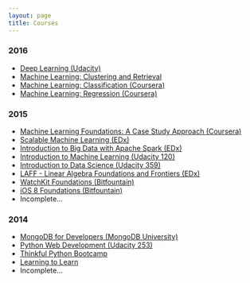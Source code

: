 ```yaml
---
layout: page
title: Courses
---
```


<h3>2016</h3>
<ul class="frontpage-list">
    <li><a href="https://www.udacity.com/course/deep-learning--ud730">Deep Learning (Udacity)</a></li>
    <li><a href="https://www.coursera.org/learn/ml-clustering-and-retrieval">Machine Learning: Clustering and Retrieval</a></li>
    <li><a href="https://www.coursera.org/learn/ml-classification">Machine Learning: Classification (Coursera)</a></li>
    <li><a href="https://www.coursera.org/learn/ml-regression">Machine Learning: Regression (Coursera)</a></li>
</ul>

<h3>2015</h3>
<ul class="frontpage-list">
    <li><a href="https://www.coursera.org/learn/ml-foundations/home/welcome">Machine Learning Foundations: A Case Study Approach (Coursera)</a></li>
    <li><a href="https://www.edx.org/course/scalable-machine-learning-uc-berkeleyx-cs190-1x">Scalable Machine Learning (EDx)</a></li>
    <li><a href="https://www.edx.org/course/introduction-big-data-apache-spark-uc-berkeleyx-cs100-1x">Introduction to Big Data with Apache Spark (EDx)</a></li>
    <li><a href="https://www.udacity.com/course/intro-to-machine-learning--ud120">Introduction to Machine Learning (Udacity 120)</a></li>
    <li><a href="https://www.udacity.com/course/intro-to-data-science--ud359">Introduction to Data Science (Udacity 359)</a></li>
    <li><a href="https://www.edx.org/course/linear-algebra-foundations-frontiers-utaustinx-ut-5-03x">LAFF - Linear Algebra Foundations and Frontiers (EDx)</a></li>
    <li><a href="https://www.bitfountain.io/">WatchKit Foundations (Bitfountain)</a></li>
    <li><a href="https://www.bitfountain.io/">iOS 8 Foundations (Bitfountain)</a></li>
    <li>Incomplete...</li>
</ul>

<h3>2014</h3>
<ul class="frontpage-list">
    <li><a href="https://university.mongodb.com/courses/M101P/about">MongoDB for Developers (MongoDB University)</a></li>
    <li><a href="https://www.udacity.com/course/web-development--cs253">Python Web Development (Udacity 253)</a></li>
    <li><a href="https://www.thinkful.com/">Thinkful Python Bootcamp</a></li>
    <li><a href="https://www.coursera.org/learn/learning-how-to-learn">Learning to Learn</a></li>
    <li>Incomplete...</li>
</ul>